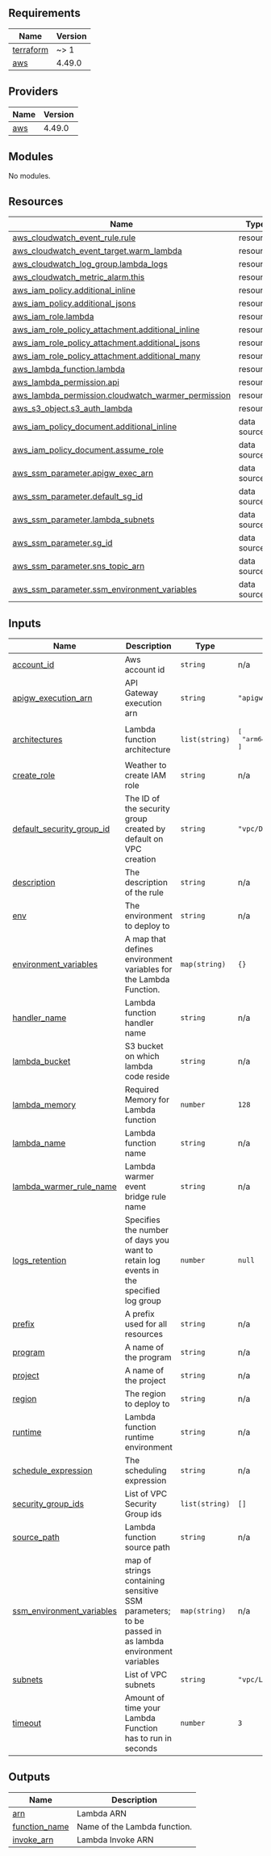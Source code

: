 <!-- BEGIN_TF_DOCS -->
## Requirements

| Name | Version |
|------|---------|
| <a name="requirement_terraform"></a> [terraform](#requirement\_terraform) | ~> 1 |
| <a name="requirement_aws"></a> [aws](#requirement\_aws) | 4.49.0 |

## Providers

| Name | Version |
|------|---------|
| <a name="provider_aws"></a> [aws](#provider\_aws) | 4.49.0 |

## Modules

No modules.

## Resources

| Name | Type |
|------|------|
| [aws_cloudwatch_event_rule.rule](https://registry.terraform.io/providers/hashicorp/aws/4.49.0/docs/resources/cloudwatch_event_rule) | resource |
| [aws_cloudwatch_event_target.warm_lambda](https://registry.terraform.io/providers/hashicorp/aws/4.49.0/docs/resources/cloudwatch_event_target) | resource |
| [aws_cloudwatch_log_group.lambda_logs](https://registry.terraform.io/providers/hashicorp/aws/4.49.0/docs/resources/cloudwatch_log_group) | resource |
| [aws_cloudwatch_metric_alarm.this](https://registry.terraform.io/providers/hashicorp/aws/4.49.0/docs/resources/cloudwatch_metric_alarm) | resource |
| [aws_iam_policy.additional_inline](https://registry.terraform.io/providers/hashicorp/aws/4.49.0/docs/resources/iam_policy) | resource |
| [aws_iam_policy.additional_jsons](https://registry.terraform.io/providers/hashicorp/aws/4.49.0/docs/resources/iam_policy) | resource |
| [aws_iam_role.lambda](https://registry.terraform.io/providers/hashicorp/aws/4.49.0/docs/resources/iam_role) | resource |
| [aws_iam_role_policy_attachment.additional_inline](https://registry.terraform.io/providers/hashicorp/aws/4.49.0/docs/resources/iam_role_policy_attachment) | resource |
| [aws_iam_role_policy_attachment.additional_jsons](https://registry.terraform.io/providers/hashicorp/aws/4.49.0/docs/resources/iam_role_policy_attachment) | resource |
| [aws_iam_role_policy_attachment.additional_many](https://registry.terraform.io/providers/hashicorp/aws/4.49.0/docs/resources/iam_role_policy_attachment) | resource |
| [aws_lambda_function.lambda](https://registry.terraform.io/providers/hashicorp/aws/4.49.0/docs/resources/lambda_function) | resource |
| [aws_lambda_permission.api](https://registry.terraform.io/providers/hashicorp/aws/4.49.0/docs/resources/lambda_permission) | resource |
| [aws_lambda_permission.cloudwatch_warmer_permission](https://registry.terraform.io/providers/hashicorp/aws/4.49.0/docs/resources/lambda_permission) | resource |
| [aws_s3_object.s3_auth_lambda](https://registry.terraform.io/providers/hashicorp/aws/4.49.0/docs/resources/s3_object) | resource |
| [aws_iam_policy_document.additional_inline](https://registry.terraform.io/providers/hashicorp/aws/4.49.0/docs/data-sources/iam_policy_document) | data source |
| [aws_iam_policy_document.assume_role](https://registry.terraform.io/providers/hashicorp/aws/4.49.0/docs/data-sources/iam_policy_document) | data source |
| [aws_ssm_parameter.apigw_exec_arn](https://registry.terraform.io/providers/hashicorp/aws/4.49.0/docs/data-sources/ssm_parameter) | data source |
| [aws_ssm_parameter.default_sg_id](https://registry.terraform.io/providers/hashicorp/aws/4.49.0/docs/data-sources/ssm_parameter) | data source |
| [aws_ssm_parameter.lambda_subnets](https://registry.terraform.io/providers/hashicorp/aws/4.49.0/docs/data-sources/ssm_parameter) | data source |
| [aws_ssm_parameter.sg_id](https://registry.terraform.io/providers/hashicorp/aws/4.49.0/docs/data-sources/ssm_parameter) | data source |
| [aws_ssm_parameter.sns_topic_arn](https://registry.terraform.io/providers/hashicorp/aws/4.49.0/docs/data-sources/ssm_parameter) | data source |
| [aws_ssm_parameter.ssm_environment_variables](https://registry.terraform.io/providers/hashicorp/aws/4.49.0/docs/data-sources/ssm_parameter) | data source |

## Inputs

| Name | Description | Type | Default | Required |
|------|-------------|------|---------|:--------:|
| <a name="input_account_id"></a> [account\_id](#input\_account\_id) | Aws account id | `string` | n/a | yes |
| <a name="input_apigw_execution_arn"></a> [apigw\_execution\_arn](#input\_apigw\_execution\_arn) | API Gateway execution arn | `string` | `"apigw/GW_EXEC_ARN"` | no |
| <a name="input_architectures"></a> [architectures](#input\_architectures) | Lambda function architecture | `list(string)` | <pre>[<br>  "arm64"<br>]</pre> | no |
| <a name="input_create_role"></a> [create\_role](#input\_create\_role) | Weather to create IAM role | `string` | n/a | yes |
| <a name="input_default_security_group_id"></a> [default\_security\_group\_id](#input\_default\_security\_group\_id) | The ID of the security group created by default on VPC creation | `string` | `"vpc/DEFAULT_NSG_ID"` | no |
| <a name="input_description"></a> [description](#input\_description) | The description of the rule | `string` | n/a | yes |
| <a name="input_env"></a> [env](#input\_env) | The environment to deploy to | `string` | n/a | yes |
| <a name="input_environment_variables"></a> [environment\_variables](#input\_environment\_variables) | A map that defines environment variables for the Lambda Function. | `map(string)` | `{}` | no |
| <a name="input_handler_name"></a> [handler\_name](#input\_handler\_name) | Lambda function handler name | `string` | n/a | yes |
| <a name="input_lambda_bucket"></a> [lambda\_bucket](#input\_lambda\_bucket) | S3 bucket on which lambda code reside | `string` | n/a | yes |
| <a name="input_lambda_memory"></a> [lambda\_memory](#input\_lambda\_memory) | Required Memory for Lambda function | `number` | `128` | no |
| <a name="input_lambda_name"></a> [lambda\_name](#input\_lambda\_name) | Lambda function name | `string` | n/a | yes |
| <a name="input_lambda_warmer_rule_name"></a> [lambda\_warmer\_rule\_name](#input\_lambda\_warmer\_rule\_name) | Lambda warmer event bridge rule name | `string` | n/a | yes |
| <a name="input_logs_retention"></a> [logs\_retention](#input\_logs\_retention) | Specifies the number of days you want to retain log events in the specified log group | `number` | `null` | no |
| <a name="input_prefix"></a> [prefix](#input\_prefix) | A prefix used for all resources | `string` | n/a | yes |
| <a name="input_program"></a> [program](#input\_program) | A name of the program | `string` | n/a | yes |
| <a name="input_project"></a> [project](#input\_project) | A name of the project | `string` | n/a | yes |
| <a name="input_region"></a> [region](#input\_region) | The region to deploy to | `string` | n/a | yes |
| <a name="input_runtime"></a> [runtime](#input\_runtime) | Lambda function runtime environment | `string` | n/a | yes |
| <a name="input_schedule_expression"></a> [schedule\_expression](#input\_schedule\_expression) | The scheduling expression | `string` | n/a | yes |
| <a name="input_security_group_ids"></a> [security\_group\_ids](#input\_security\_group\_ids) | List of VPC Security Group ids | `list(string)` | `[]` | no |
| <a name="input_source_path"></a> [source\_path](#input\_source\_path) | Lambda function source path | `string` | n/a | yes |
| <a name="input_ssm_environment_variables"></a> [ssm\_environment\_variables](#input\_ssm\_environment\_variables) | map of strings containing sensitive SSM parameters; to be passed in as lambda environment variables | `map(string)` | n/a | yes |
| <a name="input_subnets"></a> [subnets](#input\_subnets) | List of VPC subnets | `string` | `"vpc/LAMBDA_SUBNETS_IDS"` | no |
| <a name="input_timeout"></a> [timeout](#input\_timeout) | Amount of time your Lambda Function has to run in seconds | `number` | `3` | no |

## Outputs

| Name | Description |
|------|-------------|
| <a name="output_arn"></a> [arn](#output\_arn) | Lambda ARN |
| <a name="output_function_name"></a> [function\_name](#output\_function\_name) | Name of the Lambda function. |
| <a name="output_invoke_arn"></a> [invoke\_arn](#output\_invoke\_arn) | Lambda Invoke ARN |
<!-- END_TF_DOCS -->